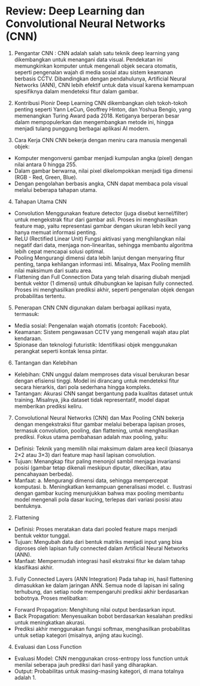 # Review: Deep Learning dan Convolutional Neural Networks (CNN)

1. Pengantar CNN :
CNN adalah salah satu teknik deep learning yang dikembangkan untuk menangani data visual. Pendekatan ini memungkinkan komputer untuk mengenali objek secara otomatis, seperti pengenalan wajah di media sosial atau sistem keamanan berbasis CCTV. Dibandingkan dengan pendahulunya, Artificial Neural Networks (ANN), CNN lebih efektif untuk data visual karena kemampuan spesifiknya dalam mendeteksi fitur dalam gambar.

2. Kontribusi Pionir Deep Learning
CNN dikembangkan oleh tokoh-tokoh penting seperti Yann LeCun, Geoffrey Hinton, dan Yoshua Bengio, yang memenangkan Turing Award pada 2018. Ketiganya berperan besar dalam mempopulerkan dan mengembangkan metode ini, hingga menjadi tulang punggung berbagai aplikasi AI modern.

3. Cara Kerja CNN
CNN bekerja dengan meniru cara manusia mengenali objek:
- Komputer mengonversi gambar menjadi kumpulan angka (pixel) dengan nilai antara 0 hingga 255.
- Dalam gambar berwarna, nilai pixel dikelompokkan menjadi tiga dimensi (RGB - Red, Green, Blue).
- Dengan pengolahan berbasis angka, CNN dapat membaca pola visual melalui beberapa tahapan utama.

4. Tahapan Utama CNN
- Convolution
Menggunakan feature detector (juga disebut kernel/filter) untuk mengekstrak fitur dari gambar asli. Proses ini menghasilkan feature map, yaitu representasi gambar dengan ukuran lebih kecil yang hanya memuat informasi penting.
- ReLU (Rectified Linear Unit)
Fungsi aktivasi yang menghilangkan nilai negatif dari data, menjaga non-linearitas, sehingga membantu algoritma lebih cepat mencapai solusi optimal.
- Pooling
Mengurangi dimensi data lebih lanjut dengan menyaring fitur penting, tanpa kehilangan informasi inti. Misalnya, Max Pooling memilih nilai maksimum dari suatu area.
- Flattening dan Full Connection
Data yang telah disaring diubah menjadi bentuk vektor (1 dimensi) untuk dihubungkan ke lapisan fully connected. Proses ini menghasilkan prediksi akhir, seperti pengenalan objek dengan probabilitas tertentu.

5. Penerapan CNN
CNN digunakan dalam berbagai aplikasi nyata, termasuk:
- Media sosial: Pengenalan wajah otomatis (contoh: Facebook).
- Keamanan: Sistem pengawasan CCTV yang mengenali wajah atau plat kendaraan.
- Spionase dan teknologi futuristik: Identifikasi objek menggunakan perangkat seperti kontak lensa pintar.
  
6. Tantangan dan Kelebihan
- Kelebihan: CNN unggul dalam memproses data visual berukuran besar dengan efisiensi tinggi. Model ini dirancang untuk mendeteksi fitur secara hierarkis, dari pola sederhana hingga kompleks.
- Tantangan: Akurasi CNN sangat bergantung pada kualitas dataset untuk training. Misalnya, jika dataset tidak representatif, model dapat memberikan prediksi keliru.

7. Convolutional Neural Networks (CNN) dan Max Pooling
CNN bekerja dengan mengekstraksi fitur gambar melalui beberapa lapisan proses, termasuk convolution, pooling, dan flattening, untuk menghasilkan prediksi. Fokus utama pembahasan adalah max pooling, yaitu:
- Definisi: Teknik yang memilih nilai maksimum dalam area kecil (biasanya 2×2 atau 3×3) dari feature map hasil lapisan convolution.
- Tujuan: Menangkap fitur paling menonjol sambil menjaga invariansi posisi (gambar tetap dikenali meskipun diputar, dikecilkan, atau pencahayaan berbeda).
- Manfaat:
a. Mengurangi dimensi data, sehingga mempercepat komputasi.
b. Meningkatkan kemampuan generalisasi model.
c. Ilustrasi dengan gambar kucing menunjukkan bahwa max pooling membantu model mengenali pola dasar kucing, terlepas dari variasi posisi atau bentuknya.

2. Flattening
- Definisi: Proses meratakan data dari pooled feature maps menjadi bentuk vektor tunggal.
- Tujuan: Mengubah data dari bentuk matriks menjadi input yang bisa diproses oleh lapisan fully connected dalam Artificial Neural Networks (ANN).
- Manfaat: Mempermudah integrasi hasil ekstraksi fitur ke dalam tahap klasifikasi akhir.
  
3. Fully Connected Layers (ANN Integration)
Pada tahap ini, hasil flattening dimasukkan ke dalam jaringan ANN. Semua node di lapisan ini saling terhubung, dan setiap node mempengaruhi prediksi akhir berdasarkan bobotnya. Proses melibatkan:
- Forward Propagation: Menghitung nilai output berdasarkan input.
- Back Propagation: Menyesuaikan bobot berdasarkan kesalahan prediksi untuk meningkatkan akurasi.
- Prediksi akhir menggunakan fungsi softmax, menghasilkan probabilitas untuk setiap kategori (misalnya, anjing atau kucing).

4. Evaluasi dan Loss Function
- Evaluasi Model: CNN menggunakan cross-entropy loss function untuk menilai seberapa jauh prediksi dari hasil yang diharapkan.
- Output: Probabilitas untuk masing-masing kategori, di mana totalnya adalah 1.
